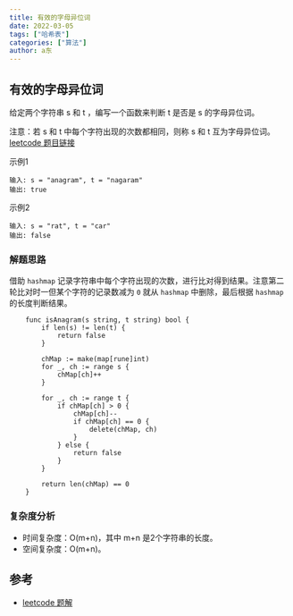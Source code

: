 ```yaml
---
title: 有效的字母异位词
date: 2022-03-05
tags: ["哈希表"]
categories: ["算法"]
author: a东
---
```


## 有效的字母异位词
给定两个字符串 s 和 t ，编写一个函数来判断 t 是否是 s 的字母异位词。

注意：若 s 和 t 中每个字符出现的次数都相同，则称 s 和 t 互为字母异位词。
[ leetcode 题目链接](https://leetcode-cn.com/problems/valid-anagram/)

示例1
```
输入: s = "anagram", t = "nagaram"
输出: true  
```

示例2
```
输入: s = "rat", t = "car"
输出: false
```
<!-- more -->

### 解题思路
借助 `hashmap` 记录字符串中每个字符出现的次数，进行比对得到结果。注意第二轮比对时一但某个字符的记录数减为 `0` 就从 `hashmap` 中删除，最后根据 `hashmap` 的长度判断结果。


```cgo
    func isAnagram(s string, t string) bool {
        if len(s) != len(t) {
            return false
        }
    
        chMap := make(map[rune]int)
        for _, ch := range s {
            chMap[ch]++
        }
    
        for _, ch := range t {
            if chMap[ch] > 0 {
                chMap[ch]--
                if chMap[ch] == 0 {
                    delete(chMap, ch)
                }
            } else {
                return false
            }
        }
    
        return len(chMap) == 0
    }
```


### 复杂度分析
- 时间复杂度：O(m+n)，其中 m+n 是2个字符串的长度。
- 空间复杂度：O(m+n)。

## 参考
* [leetcode 题解](https://leetcode-cn.com/problems/valid-anagram/solution/you-xiao-de-zi-mu-yi-wei-ci-by-leetcode-solution/)






